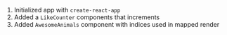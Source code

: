 
1. Initialized app with `create-react-app`
2. Added a `LikeCounter` components that increments
3. Added `AwesomeAnimals` component with indices used in mapped render
